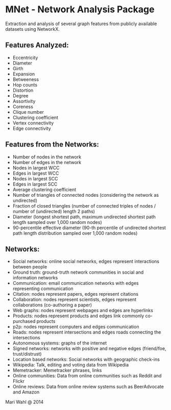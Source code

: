 MNet - Network Analysis Package
===============================

Extraction and analysis of several graph features from publicly available datasets using NetworkX.

Features Analyzed:
------------------
* Eccentricity
* Diameter
* Girth
* Expansion
* Betweeness
* Hop counts
* Distortion
* Degree
* Assortivity
* Coreness
* Clique number
* Clustering coefficient
* Vertex connectivity
* Edge connectivity

Features from the Networks:
--------------------------
* Number of nodes in the network
* Number of edges in the network
* Nodes in largest WCC
* Edges in largest WCC	
* Nodes in largest SCC	
* Edges in largest SCC	
* Average clustering coefficient	
* Number of triangles of connected nodes (considering the network as undirected)
* Fraction of closed triangles (number of connected triples of nodes / number of (undirected) length 2 paths)
* Diameter (longest shortest path, maximum undirected shortest path length sampled over 1,000 random nodes)
* 90-percentile effective diameter (90-th percentile of undirected shortest path length distribution sampled over 1,000 random nodes)

Networks:
---------
* Social networks: online social networks, edges represent interactions between people
* Ground truth: ground-truth network communities in social and information networks 
* Communication: email communication networks with edges representing communication
* Citation: nodes represent papers, edges represent citations
* Collaboration: nodes represent scientists, edges represent collaborations (co-authoring a paper)
* Web graphs: nodes represent webpages and edges are hyperlinks
* Products: nodes represent products and edges link commonly co-purchased products
* p2p: nodes represent computers and edges communication
* Roads: nodes represent intersections and edges roads connecting the intersections
* Autonomous systems: graphs of the internet
* Signed networks: networks with positive and negative edges (friend/foe, trust/distrust)
* Location based networks: Social networks with geographic check-ins
* Wikipedia: Talk, editing and voting data from Wikipedia
* Memetracker: Memetracker phrases, links
* Online communities:  Data from online communities such as Reddit and Flickr
* Online reviews: Data from online review systems such as BeerAdvocate and Amazon


Mari Wahl @ 2014

